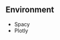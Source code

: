 <!--
 * @Author: Shihan Ran
 * @Date: 2019-10-26 16:06:54
 * @LastEditors: Shihan Ran
 * @LastEditTime: 2019-10-26 23:54:43
 * @Email: rshcaroline@gmail.com
 * @Software: VSCode
 * @License: Copyright(C), UCSD
 * @Description: 
 -->


## Environment

- Spacy
- Plotly